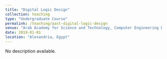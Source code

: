 ```yaml
---
title: "Digital Logic Design"
collection: teaching
type: "Undergraduate Course"
permalink: /teaching/aast-digital-logic-design
venue: "Arab Academy for Science and Technology, Computer Engineering Department"
date: 2019-01-01
location: "Alexandria, Egypt"
---
```


No description available.